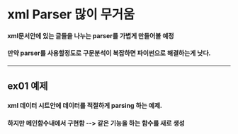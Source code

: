 # xml Parser 많이 무거움
#### xml문서안에 있는 글들을 나누는 parser를 가볍게 만들어볼 예정
#### 만약 parser를 사용할정도로 구문분석이 복잡하면 파이썬으로 해결하는게 낫다.

***
## ex01 예제  ###
#### xml 데이터 시트안에 데이터를 적절하게 parsing 하는 예제.
#### 하지만 메인함수내에서 구현함 --> 같은 기능을 하는 함수를 새로 생성

